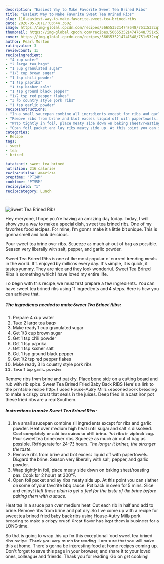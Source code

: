 ```yaml
---
description: "Easiest Way to Make Favorite Sweet Tea Brined Ribs"
title: "Easiest Way to Make Favorite Sweet Tea Brined Ribs"
slug: 116-easiest-way-to-make-favorite-sweet-tea-brined-ribs
date: 2020-05-10T17:03:44.360Z
image: https://img-global.cpcdn.com/recipes/5665535214747648/751x532cq70/sweet-tea-brined-ribs-recipe-main-photo.jpg
thumbnail: https://img-global.cpcdn.com/recipes/5665535214747648/751x532cq70/sweet-tea-brined-ribs-recipe-main-photo.jpg
cover: https://img-global.cpcdn.com/recipes/5665535214747648/751x532cq70/sweet-tea-brined-ribs-recipe-main-photo.jpg
author: Pearl Morton
ratingvalue: 3
reviewcount: 11
recipeingredient:
- "4 cup water"
- "2 large tea bags"
- "1 cup granulated sugar"
- "1/3 cup brown sugar"
- "1 tsp chili powder"
- "1 tsp paprika"
- "1 tsp kosher salt"
- "1 tsp ground black pepper"
- "1/2 tsp red pepper flakes"
- "3 lb country style pork ribs"
- "1 tsp garlic powder"
recipeinstructions:
- "In a small saucepan combine all ingredients except for ribs and garlic powder. Heat over medium high heat until sugar and salt is dissolved. Cool completely or add ice cubes to chill brine. Put ribs in ziplock bag. Pour sweet tea brine over ribs. Squeeze as much air out of bag as possible. Refrigerate for 24-72 hours. *The longer it brines, the stronger the taste.*"
- "Remove ribs from brine and blot excess liquid off with papertowels. Disgard the brine. Season very liberally with salt, pepper, and garlic powder."
- "Wrap tightly in foil, place meaty side down on baking sheet/roasting pan. Cook for 2 hours at 300°F."
- "Open foil packet and lay ribs meaty side up. At this point you can slather on some of your favorite bbq sauce. Put back in oven for 5 mins.  Slice and enjoy! *I left these plain to get a feel for the taste of the brine before pairing them with a sauce.*"
categories:
- Recipe
tags:
- sweet
- tea
- brined

katakunci: sweet tea brined 
nutrition: 216 calories
recipecuisine: American
preptime: "PT24M"
cooktime: "PT55M"
recipeyield: "1"
recipecategory: Lunch

---
```



![Sweet Tea Brined Ribs](https://img-global.cpcdn.com/recipes/5665535214747648/751x532cq70/sweet-tea-brined-ribs-recipe-main-photo.jpg)

Hey everyone, I hope you're having an amazing day today. Today, I will show you a way to make a special dish, sweet tea brined ribs. One of my favorites food recipes. For mine, I'm gonna make it a little bit unique. This is gonna smell and look delicious.

Pour sweet tea brine over ribs. Squeeze as much air out of bag as possible. Season very liberally with salt, pepper, and garlic powder.

Sweet Tea Brined Ribs is one of the most popular of current trending meals in the world. It's enjoyed by millions every day. It's simple, it is quick, it tastes yummy. They are nice and they look wonderful. Sweet Tea Brined Ribs is something which I have loved my entire life.


To begin with this recipe, we must first prepare a few ingredients. You can have sweet tea brined ribs using 11 ingredients and 4 steps. Here is how you can achieve that.

<!--inarticleads1-->

##### The ingredients needed to make Sweet Tea Brined Ribs:

1. Prepare 4 cup water
1. Take 2 large tea bags
1. Make ready 1 cup granulated sugar
1. Get 1/3 cup brown sugar
1. Get 1 tsp chili powder
1. Get 1 tsp paprika
1. Get 1 tsp kosher salt
1. Get 1 tsp ground black pepper
1. Get 1/2 tsp red pepper flakes
1. Make ready 3 lb country style pork ribs
1. Take 1 tsp garlic powder


Remove ribs from brine and pat dry. Place bone side on a cutting board and rub with rib spice. Sweet Tea Brined Fried Baby Back RIBS Here&#39;s a link to the printable recipe https I used House-Autry Mills seasoned pork breading to make a crispy crust that seals in the juices. Deep fried in a cast iron pot these fried ribs are a real Southern. 

<!--inarticleads2-->

##### Instructions to make Sweet Tea Brined Ribs:

1. In a small saucepan combine all ingredients except for ribs and garlic powder. Heat over medium high heat until sugar and salt is dissolved. Cool completely or add ice cubes to chill brine. Put ribs in ziplock bag. Pour sweet tea brine over ribs. Squeeze as much air out of bag as possible. Refrigerate for 24-72 hours. *The longer it brines, the stronger the taste.*
1. Remove ribs from brine and blot excess liquid off with papertowels. Disgard the brine. Season very liberally with salt, pepper, and garlic powder.
1. Wrap tightly in foil, place meaty side down on baking sheet/roasting pan. Cook for 2 hours at 300°F.
1. Open foil packet and lay ribs meaty side up. At this point you can slather on some of your favorite bbq sauce. Put back in oven for 5 mins.  Slice and enjoy! *I left these plain to get a feel for the taste of the brine before pairing them with a sauce.*


Heat tea in a sauce pan over medium heat. Cut each rib in half and add to brine. Remove ribs from brine and pat dry. So I&#39;ve come up with a recipe for sweet tea brined fried baby back ribs using House-Autry Mills pork breading to make a crispy crust! Great flavor has kept them in business for a LONG time. 

So that is going to wrap this up for this exceptional food sweet tea brined ribs recipe. Thank you very much for reading. I am sure that you will make this at home. There's gonna be interesting food at home recipes coming up. Don't forget to save this page in your browser, and share it to your loved ones, colleague and friends. Thank you for reading. Go on get cooking!
